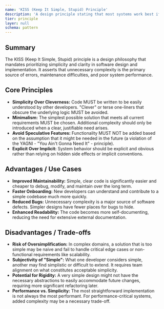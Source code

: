 ```yaml
---
name: 'KISS (Keep It Simple, Stupid) Principle'
description: 'A design principle stating that most systems work best if they are kept simple rather than made unnecessarily complicated, prioritizing clarity and maintainability.'
tier: principle
layer: null
schema: pattern
---
```


## Summary

The KISS (Keep It Simple, Stupid) principle is a design philosophy that mandates prioritizing simplicity and clarity in software design and implementation. It asserts that unnecessary complexity is the primary source of errors, maintenance difficulties, and poor system performance.

## Core Principles

- **Simplicity Over Cleverness:** Code MUST be written to be easily understood by other developers. "Clever" or terse one-liners that obscure the underlying logic MUST be avoided.
- **Minimalism:** The simplest possible solution that meets all current requirements MUST be chosen. Additional complexity should only be introduced when a clear, justifiable need arises.
- **Avoid Speculative Features:** Functionality MUST NOT be added based on the assumption that it might be needed in the future (a violation of the YAGNI - "You Ain't Gonna Need It" - principle).
- **Explicit Over Implicit:** System behavior should be explicit and obvious rather than relying on hidden side effects or implicit conventions.

## Advantages / Use Cases

- **Improved Maintainability:** Simple, clear code is significantly easier and cheaper to debug, modify, and maintain over the long term.
- **Faster Onboarding:** New developers can understand and contribute to a simple codebase much more quickly.
- **Reduced Bugs:** Unnecessary complexity is a major source of software defects. Simpler designs have fewer places for bugs to hide.
- **Enhanced Readability:** The code becomes more self-documenting, reducing the need for extensive external documentation.

## Disadvantages / Trade-offs

- **Risk of Oversimplification:** In complex domains, a solution that is too simple may be naive and fail to handle critical edge cases or non-functional requirements like scalability.
- **Subjectivity of "Simple":** What one developer considers simple, another may find simplistic or difficult to extend. It requires team alignment on what constitutes acceptable simplicity.
- **Potential for Rigidity:** A very simple design might not have the necessary abstractions to easily accommodate future changes, requiring more significant refactoring later.
- **Performance vs. Simplicity:** The most straightforward implementation is not always the most performant. For performance-critical systems, added complexity may be a necessary trade-off.
